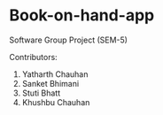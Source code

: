 # Book-on-hand-app
Software Group Project (SEM-5)

Contributors:

1. Yatharth Chauhan
2. Sanket Bhimani 
3. Stuti Bhatt 
4. Khushbu Chauhan
